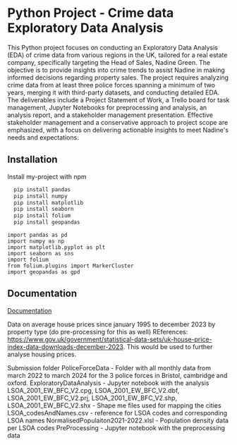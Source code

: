 
# Python Project - Crime data Exploratory Data Analysis

This Python project focuses on conducting an Exploratory Data Analysis (EDA) of crime data from various regions in the UK, tailored for a real estate company, specifically targeting the Head of Sales, Nadine Green. The objective is to provide insights into crime trends to assist Nadine in making informed decisions regarding property sales. The project requires analyzing crime data from at least three police forces spanning a minimum of two years, merging it with third-party datasets, and conducting detailed EDA. The deliverables include a Project Statement of Work, a Trello board for task management, Jupyter Notebooks for preprocessing and analysis, an analysis report, and a stakeholder management presentation. Effective stakeholder management and a conservative approach to project scope are emphasized, with a focus on delivering actionable insights to meet Nadine's needs and expectations.

## Installation

Install my-project with npm

```bash
  pip install pandas
  pip install numpy
  pip install matplotlib
  pip install seaborn
  pip install folium
  pip install geopandas
```
    import pandas as pd
    import numpy as np
    import matplotlib.pyplot as plt
    import seaborn as sns
    import folium
    from folium.plugins import MarkerCluster
    import geopandas as gpd
## Documentation

[Documentation](https://linktodocumentation)

Data on average house prices since january 1995 to december 2023 by property type (do pre-processing for this as well)
REferences: https://www.gov.uk/government/statistical-data-sets/uk-house-price-index-data-downloads-december-2023. This would be used to further analyse housing prices.

Submission folder
PoliceForceData - Folder with all monthly data from march 2022 to march 2024 for the 3 police forces in Bristol, cambridge and oxford.
ExploratoryDataAnalysis -  Jupyter notebook with the analysis
LSOA_2001_EW_BFC_V2.cpg, LSOA_2001_EW_BFC_V2.dbf, LSOA_2001_EW_BFC_V2.prj, LSOA_2001_EW_BFC_V2.shp, LSOA_2001_EW_BFC_V2.shx - Shape me files used for mapping the cities
LSOA_codesAndNames.csv - reference for LSOA codes and corresponding LSOA names
NormalisedPopulaiton2021-2022.xlsl - Population density data per LSOA codes
PreProcessing - Jupyter notebook with the preprocessing data